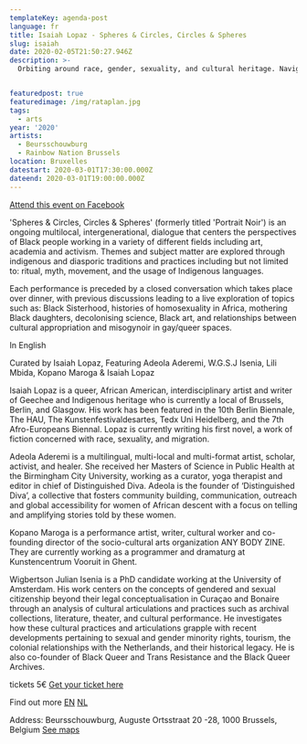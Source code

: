 ```yaml
---
templateKey: agenda-post
language: fr
title: Isaiah Lopaz - Spheres & Circles, Circles & Spheres
slug: isaiah
date: 2020-02-05T21:50:27.946Z
description: >-
  Orbiting around race, gender, sexuality, and cultural heritage. Navigating the experiences of Black bodies moving through time and space.


featuredpost: true
featuredimage: /img/rataplan.jpg
tags:
  - arts
year: '2020'
artists:
  - Beursschouwburg
  - Rainbow Nation Brussels
location: Bruxelles
datestart: 2020-03-01T17:30:00.000Z
dateend: 2020-03-01T19:00:00.000Z
---
```

[Attend this event on Facebook](https://www.facebook.com/events/2582054412071803/)

'Spheres & Circles, Circles & Spheres' (formerly titled 'Portrait Noir') is an ongoing multilocal, intergenerational, dialogue that centers the perspectives of Black people working in a variety of different fields including art, academia and activism. Themes and subject matter are explored through indigenous and diasporic traditions and practices including but not limited to: ritual, myth, movement, and the usage of Indigenous languages.

Each performance is preceded by a closed conversation which takes place over dinner, with previous discussions leading to a live exploration of topics such as: Black Sisterhood, histories of homosexuality in Africa, mothering Black daughters, decolonising science, Black art, and relationships between cultural appropriation and misogynoir in gay/queer spaces.

In English

Curated by Isaiah Lopaz, Featuring Adeola Aderemi, W.G.S.J Isenia, Lili Mbida, Kopano Maroga & Isaiah Lopaz

Isaiah Lopaz is a queer, African American, interdisciplinary artist and writer of Geechee and Indigenous heritage who is currently a local of Brussels, Berlin, and Glasgow. His work has been featured in the 10th Berlin Biennale, The HAU, The Kunstenfestivaldesartes, Tedx Uni Heidelberg, and the 7th Afro-Europeans Biennal. Lopaz is currently writing his first novel, a work of fiction concerned with race, sexuality, and migration.

Adeola Aderemi is a multilingual, multi-local and multi-format artist, scholar, activist, and healer. She received her Masters of Science in Public Health at the Birmingham City University, working as a curator, yoga therapist and editor in chief of Distinguished Diva. Adeola is the founder of ‘Distinguished Diva’, a collective that fosters community building, communication, outreach and global accessibility for women of African descent with a focus on telling and amplifying stories told by these women.

Kopano Maroga is a performance artist, writer, cultural worker and co-founding director of the socio-cultural arts organization​ ​ANY BODY ZINE​. They are currently working as a programmer and dramaturg at​ ​Kunstencentrum Vooruit​ in Ghent.

Wigbertson Julian Isenia is a PhD candidate working at the University of Amsterdam. His work centers on the concepts of gendered and sexual citizenship beyond their legal conceptualisation in ​Curaçao ​and Bonaire through an analysis of cultural articulations and practices such as archival collections, literature, theater, and cultural performance. He investigates how these cultural practices and articulations grapple with recent developments pertaining to sexual and gender minority rights, tourism, the colonial relationships with the Netherlands, and their historical legacy. He is also co-founder of Black Queer and Trans Resistance and the Black Queer Archives.

tickets
5€
[Get your ticket here](bit.ly/circles_spheres)

Find out more
[EN](beursschouwburg.be/en/events/spheres-circles-circles-spheres/)
[NL](beursschouwburg.be/nl/events/spheres-circles-circles-spheres/)

Address: Beursschouwburg, Auguste Ortsstraat 20 -28, 1000 Brussels, Belgium
[See maps](https://goo.gl/maps/DhBu8cak4gTzckgZA)
